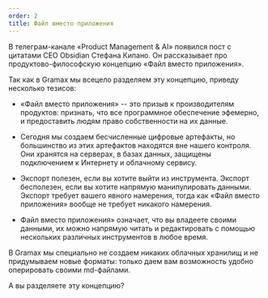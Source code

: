 ```yaml
---
order: 2
title: Файл вместо приложения
---
```


В телеграм-канале «Product Management & AI» появился пост с цитатами СЕО Obsidian Стефана Кипано. Он рассказывает про продуктово-философскую концепцию «Файл вместо приложения».

Так как в Gramax мы всецело разделяем эту концепцию, приведу несколько тезисов:

-  «Файл вместо приложения» -- это призыв к производителям продуктов: признать, что все программное обеспечение эфемерно, и предоставить людям право собственности на их данные.

-  Сегодня мы создаем бесчисленные цифровые артефакты, но большинство из этих артефактов находятся вне нашего контроля. Они хранятся на серверах, в базах данных, защищены подключением к Интернету и облачному сервису.

-  Экспорт полезен, если вы хотите выйти из инструмента. Экспорт бесполезен, если вы хотите напрямую манипулировать данными. Экспорт требует вашего явного намерения, тогда как «Файл вместо приложения» вообще не требует никакого намерения.

-  Файл вместо приложения» означает, что вы владеете своими данными, их можно напрямую читать и редактировать с помощью нескольких различных инструментов в любое время.

В Gramax мы специально не создаем никаких облачных хранилищ и не придумываем новые форматы: только даем вам возможность удобно оперировать своими md-файлами.

А вы разделяете эту концепцию?